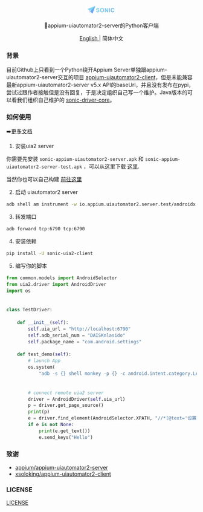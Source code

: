 <p align="center">
  <img width="80px" src="https://raw.githubusercontent.com/SonicCloudOrg/sonic-server/main/logo.png">
</p>
<p align="center">🎉appium-uiautomator2-server的Python客户端</p>
<p align="center">
 <a href="https://github.com/SonicCloudOrg/sonic-uiautomator2-python-client/blob/main/README.md">  
    English
  </a>
  <span>| 简体中文</span>
</p>


### 背景

目前Github上只看到一个Python绕开Appium Server单独跟appium-uiautomator2-server交互的项目 [appium-uiautomator2-client](https://github.com/xsoloking/appium-uiautomator2-client)，但是未能兼容最新appium-uiautomator2-server v5.x API的baseUrl，并且没有发布在pypi，尝试过跟作者接触但是没有回复，于是决定组织自己写一个维护。Java版本的可以看我们组织自己维护的 [sonic-driver-core](https://github.com/SonicCloudOrg/sonic-driver-core)。

### 如何使用

➡️[更多文档](https://sonic-cloud.cn/supc/re-supc.html)

1. 安装uia2 server

你需要先安装 `sonic-appium-uiautomator2-server.apk` 和 `sonic-appium-uiautomator2-server-test.apk` ，可以从这里下载 [这里](https://github.com/SonicCloudOrg/sonic-agent/tree/main/plugins).

当然你也可以自己构建 [前往这里](https://github.com/SonicCloudOrg/sonic-appium-uiautomator2-server)

2. 启动 uiautomator2 server
```bash
adb shell am instrument -w io.appium.uiautomator2.server.test/androidx.test.runner.AndroidJUnitRunner
```

3. 转发端口

```bash
adb forward tcp:6790 tcp:6790
```

4. 安装依赖
```bash
pip install -U sonic-uia2-client
```

5. 编写你的脚本
```python
from common.models import AndroidSelector
from uia2.driver import AndroidDriver
import os


class TestDriver:

    def __init__(self):
        self.uia_url = "http://localhost:6790"
        self.adb_serial_num = "DAISKnlasido"
        self.package_name = "com.android.settings"

    def test_demo(self):
        # launch App
        os.system(
            "adb -s {} shell monkey -p {} -c android.intent.category.LAUNCHER 1".format(self.adb_serial_num,
                                                                                        self.package_name))
        
        # connect remote uia2 server
        driver = AndroidDriver(self.uia_url)
        p = driver.get_page_source()
        print(p)
        e = driver.find_element(AndroidSelector.XPATH, "//*[@text='设置']")
        if e is not None:
            print(e.get_text())
            e.send_keys("Hello")
```

### 致谢

- [appium/appium-uiautomator2-server](https://github.com/appium/appium-uiautomator2-server)
- [xsoloking/appium-uiautomator2-client](https://github.com/xsoloking/appium-uiautomator2-client)

### LICENSE
[LICENSE](LICENSE)
